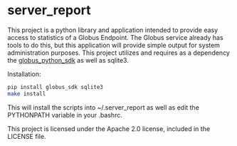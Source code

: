 # server_report
This project is a python library and application intended to provide easy 
access to statistics of a Globus Endpoint. The Globus service already has
tools to do this, but this application will provide simple output for system
administration purposes. This project utilizes and requires as a dependency 
the [globus_python_sdk](https://github.com/globus/globus-sdk-python) as well 
as sqlite3.

Installation:  
```bash
pip install globus_sdk sqlite3  
make install
```

This will install the scripts into ~/.server_report as well as edit the PYTHONPATH variable in your .bashrc.

This project is licensed under the Apache 2.0 license, included in the 
LICENSE file.
